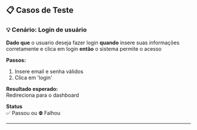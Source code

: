 ## 📋 Casos de Teste


### 💡 Cenário: Login de usuário 
**Dado que** o usuario deseja fazer login **quando** insere suas informações corretamente e clica em login  **então** o sistema permite o acesso

**Passos:**
1. Insere email e senha válidos
2. Clica em 'login'

**Resultado esperado:**  
Redireciona para o dashboard

**Status**  
✅ Passou ou ⛔ Falhou 

---
